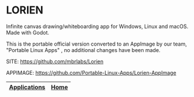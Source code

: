 # LORIEN

 Infinite canvas drawing/whiteboarding app for Windows, Linux and macOS. Made with Godot.

 This is the portable official version converted to an AppImage by our team, "Portable Linux Apps" , no additional changes have been made.

 SITE: https://github.com/mbrlabs/Lorien
 
 APPIMAGE: https://github.com/Portable-Linux-Apps/Lorien-AppImage

 | [Applications](https://portable-linux-apps.github.io/apps.html) | [Home](https://portable-linux-apps.github.io)
 | --- | --- |

